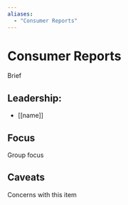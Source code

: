 ```yaml
---
aliases:
  - "Consumer Reports"
---
```

# Consumer Reports

Brief

## Leadership:

- [[name]]

## Focus

Group focus

## Caveats 

Concerns with this item